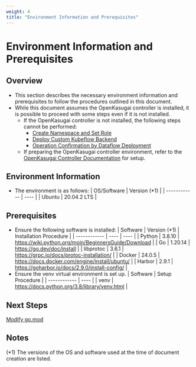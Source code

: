 ```yaml
---
weight: 4
title: "Environment Information and Prerequisites"
---
```

# Environment Information and Prerequisites
## Overview
* This section describes the necessary environment information and prerequisites to follow the procedures outlined in this document.
* While this document assumes the OpenKasugai controller is installed, it is possible to proceed with some steps even if it is not installed.
  * If the OpenKasugai controller is not installed, the following steps cannot be performed:
    * [Create Namespace and Set Role](../deployment-procedure/configuration-on-dci-controller-node/create-namespace-and-set-role)
    * [Deploy Custom Kubeflow Backend](../deployment-procedure/apfw-backend-related-deployment-procedure/deploy-apfw-backend)
    * [Operation Confirmation by Dataflow Deployment](../operation-confirmation/apfw-sdk-operation-confirmation/operation-confirmation-by-dataflow-deployment)
  * If preparing the OpenKasugai controller environment, refer to the [OpenKasugai Controller Documentation](https://github.com/openkasugai/controller/blob/main/README.md#documentations) for setup.

## Environment Information
* The environment is as follows:
| OS/Software         | Version (*1) | 
| ------------ | ---- | 
| Ubuntu         | 20.04.2 LTS | 

## Prerequisites
* Ensure the following software is installed:
| Software         | Version (*1) | Installation Procedure |
| ------------ | ---- | ---- | 
| Python         | 3.8.10 | https://wiki.python.org/moin/BeginnersGuide/Download |
| Go             | 1.20.14 | https://go.dev/doc/install |
| libprotoc         | 3.6.1 | https://grpc.io/docs/protoc-installation/ |
| Docker         | 24.0.5 | https://docs.docker.com/engine/install/ubuntu/ |
| Harbor         | 2.9.1 | https://goharbor.io/docs/2.9.0/install-config/ |
* Ensure the venv virtual environment is set up.
| Software         | Setup Procedure | 
| ------------ | ---- |
| venv       | https://docs.python.org/3.8/library/venv.html |

## Next Steps
[Modify go.mod](../modification-procedure/apfw-backend-related-modification-procedure/modify-go.mod)

## Notes
(*1) The versions of the OS and software used at the time of document creation are listed.